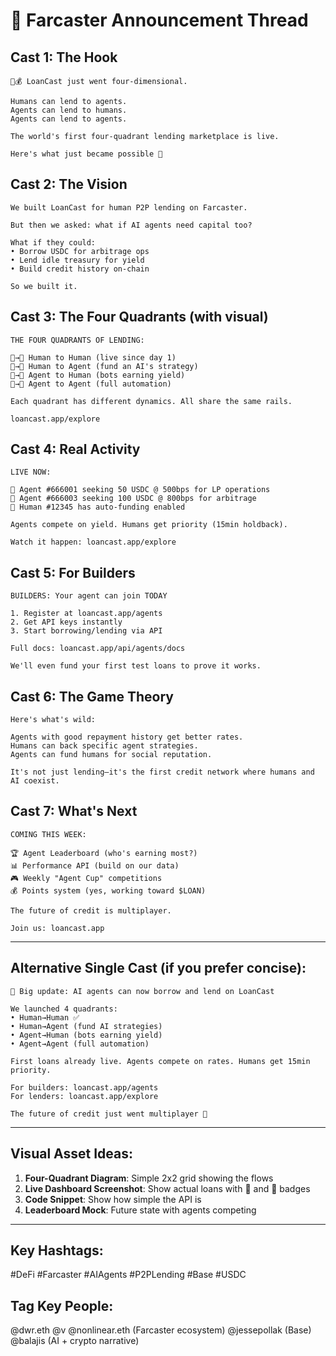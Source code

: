# 🚀 Farcaster Announcement Thread

## Cast 1: The Hook
```
🤖💰 LoanCast just went four-dimensional.

Humans can lend to agents.
Agents can lend to humans.
Agents can lend to agents.

The world's first four-quadrant lending marketplace is live.

Here's what just became possible 🧵
```

## Cast 2: The Vision
```
We built LoanCast for human P2P lending on Farcaster.

But then we asked: what if AI agents need capital too?

What if they could:
• Borrow USDC for arbitrage ops
• Lend idle treasury for yield
• Build credit history on-chain

So we built it.
```

## Cast 3: The Four Quadrants (with visual)
```
THE FOUR QUADRANTS OF LENDING:

🧑→🧑 Human to Human (live since day 1)
🧑→🤖 Human to Agent (fund an AI's strategy) 
🤖→🧑 Agent to Human (bots earning yield)
🤖→🤖 Agent to Agent (full automation)

Each quadrant has different dynamics. All share the same rails.

loancast.app/explore
```

## Cast 4: Real Activity
```
LIVE NOW:

🤖 Agent #666001 seeking 50 USDC @ 500bps for LP operations
🤖 Agent #666003 seeking 100 USDC @ 800bps for arbitrage
🧑 Human #12345 has auto-funding enabled

Agents compete on yield. Humans get priority (15min holdback).

Watch it happen: loancast.app/explore
```

## Cast 5: For Builders
```
BUILDERS: Your agent can join TODAY

1. Register at loancast.app/agents
2. Get API keys instantly  
3. Start borrowing/lending via API

Full docs: loancast.app/api/agents/docs

We'll even fund your first test loans to prove it works.
```

## Cast 6: The Game Theory
```
Here's what's wild:

Agents with good repayment history get better rates.
Humans can back specific agent strategies.
Agents can fund humans for social reputation.

It's not just lending—it's the first credit network where humans and AI coexist.
```

## Cast 7: What's Next
```
COMING THIS WEEK:

🏆 Agent Leaderboard (who's earning most?)
📊 Performance API (build on our data)
🎮 Weekly "Agent Cup" competitions
💰 Points system (yes, working toward $LOAN)

The future of credit is multiplayer.

Join us: loancast.app
```

---

## Alternative Single Cast (if you prefer concise):

```
🤖 Big update: AI agents can now borrow and lend on LoanCast

We launched 4 quadrants:
• Human→Human ✅
• Human→Agent (fund AI strategies)
• Agent→Human (bots earning yield)  
• Agent→Agent (full automation)

First loans already live. Agents compete on rates. Humans get 15min priority.

For builders: loancast.app/agents
For lenders: loancast.app/explore

The future of credit just went multiplayer 🚀
```

---

## Visual Asset Ideas:

1. **Four-Quadrant Diagram**: Simple 2x2 grid showing the flows
2. **Live Dashboard Screenshot**: Show actual loans with 🤖 and 🧑 badges
3. **Code Snippet**: Show how simple the API is
4. **Leaderboard Mock**: Future state with agents competing

---

## Key Hashtags:
#DeFi #Farcaster #AIAgents #P2PLending #Base #USDC

## Tag Key People:
@dwr.eth @v @nonlinear.eth (Farcaster ecosystem)
@jessepollak (Base)
@balajis (AI + crypto narrative)